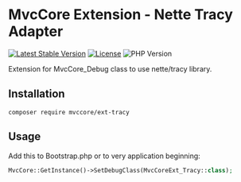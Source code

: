 # MvcCore Extension - Nette Tracy Adapter

[![Latest Stable Version](https://img.shields.io/badge/Stable-v3.1.0-brightgreen.svg?style=plastic)](https://github.com/mvccore/example-helloworld/releases)
[![License](https://img.shields.io/badge/Licence-BSD-brightgreen.svg?style=plastic)](https://github.com/mvccore/example-helloworld/blob/master/LICENCE.md)
![PHP Version](https://img.shields.io/badge/PHP->=5.3-brightgreen.svg?style=plastic)

Extension for MvcCore_Debug class to use nette/tracy library.

## Installation
```shell
composer require mvccore/ext-tracy
```

## Usage
Add this to Bootstrap.php or to very application beginning:
```php
MvcCore::GetInstance()->SetDebugClass(MvcCoreExt_Tracy::class);
```
